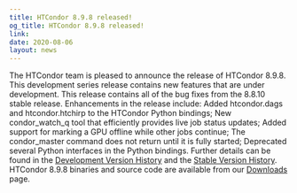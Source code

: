 ```yaml
---
title: HTCondor 8.9.8 released!
og_title: HTCondor 8.9.8 released!
link: 
date: 2020-08-06
layout: news
---
```


The HTCondor team is pleased to announce the release of HTCondor 8.9.8. This development series release contains new features that are under development. This release contains all of the bug fixes from the 8.8.10 stable release.  Enhancements in the release include: Added htcondor.dags and htcondor.htchirp to the HTCondor Python bindings; New condor_watch_q tool that efficiently provides live job status updates; Added support for marking a GPU offline while other jobs continue; The condor_master command does not return until it is fully started; Deprecated several Python interfaces in the Python bindings.  Further details can be found in the <a href="https://htcondor.readthedocs.io/en/latest/version-history/development-release-series-89.html#version-8-9-8"> Development Version History</a> and the <a href="https://htcondor.readthedocs.io/en/latest/version-history/stable-release-series-88.html#version-8-8-10"> Stable Version History</a>. HTCondor 8.9.8 binaries and source code are available from our <a href="http://htcondor.org/downloads/">Downloads</a> page. 
